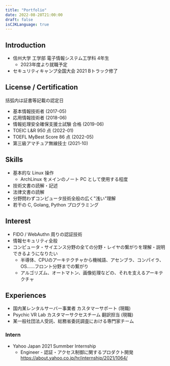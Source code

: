 ```yaml
---
title: "Portfolio"
date: 2022-08-28T21:00:00
draft: false
isCJKLanguage: true
---
```


## Introduction

* 信州大学 工学部 電子情報システム工学科 4年生
  * 2023年度より就職予定
* セキュリティキャンプ全国大会 2021 Bトラック修了

## License / Certification
括弧内は証書等記載の認定日

* 基本情報技術者 (2017-05)
* 応用情報技術者 (2018-06)
* 情報処理安全確保支援士試験 合格 (2019-06)
* TOEIC L&R 950 点 (2022-01)
* TOEFL MyBest Score 86 点 (2022-05)
* 第三級アマチュア無線技士 (2021-10)

## Skills
* 基本的な Linux 操作
  * ArchLinux をメインのノート PC として使用する程度
* 技術文書の読解・記述
* 法律文書の読解
* 分野問わずコンピュータ技術全般の広く"浅い"理解
* 若干の C, Golang, Python プログラミング

## Interest
* FIDO / WebAuthn 周りの認証技術
* 情報セキュリティ全般
* コンピュータ・サイエンス分野の全ての分野・レイヤの繋がりを理解・説明できるようになりたい
  * 半導体、CPUのアーキテクチャから機械語、アセンブラ、コンパイラ、OS……フロント分野までの繋がり
  * アルゴリズム、オートマトン、画像処理などの、それを支えるアーキテクチャ

## Experiences

* 国内某レンタルサーバー事業者 カスタマーサポート (現職)
* Psychic VR Lab カスタマーサクセスチーム 翻訳担当 (現職)
* 某一般社団法人受託、総務省委託調査における専門家チーム

### Intern
* Yahoo Japan 2021 Summber Internship
  * Engineer - 認証・アクセス制御に関するプロダクト開発
  https://about.yahoo.co.jp/hr/internship/2021/1064/